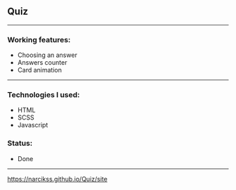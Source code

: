 ## Quiz

---

### Working features:
- Choosing an answer
- Answers counter
- Card animation

---

### Technologies I used:
- HTML
- SCSS
- Javascript

### Status:
- Done

---

https://narcikss.github.io/Quiz/site
